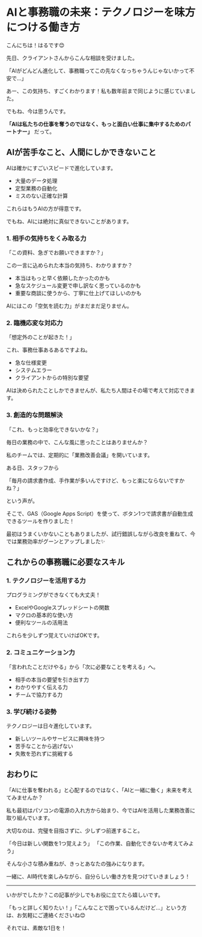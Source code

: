 # AIと事務職の未来：テクノロジーを味方につける働き方

こんにちは！はるです😊

先日、クライアントさんからこんな相談を受けました。

「AIがどんどん進化して、事務職ってこの先なくなっちゃうんじゃないかって不安で...」

あー、この気持ち、すごくわかります！私も数年前まで同じように感じていました。

でもね、今は思うんです。

**「AIは私たちの仕事を奪うのではなく、もっと面白い仕事に集中するためのパートナー」** だって。

## AIが苦手なこと、人間にしかできないこと

AIは確かにすごいスピードで進化しています。

- 大量のデータ処理
- 定型業務の自動化
- ミスのない正確な計算

これらはもうAIの方が得意です。

でもね、AIには絶対に真似できないことがあります。

### 1. 相手の気持ちをくみ取る力

「この資料、急ぎでお願いできますか？」

この一言に込められた本当の気持ち、わかりますか？

- 本当はもっと早く依頼したかったのかも
- 急なスケジュール変更で申し訳なく思っているのかも
- 重要な商談に使うから、丁寧に仕上げてほしいのかも

AIにはこの「空気を読む力」がまだまだ足りません。

### 2. 臨機応変な対応力

「想定外のことが起きた！」

これ、事務仕事あるあるですよね。

- 急な仕様変更
- システムエラー
- クライアントからの特別な要望

AIは決められたことしかできませんが、私たち人間はその場で考えて対応できます。

### 3. 創造的な問題解決

「これ、もっと効率化できないかな？」

毎日の業務の中で、こんな風に思ったことはありませんか？

私のチームでは、定期的に「業務改善会議」を開いています。

ある日、スタッフから

「毎月の請求書作成、手作業が多いんですけど、もっと楽にならないですかね？」

という声が。

そこで、GAS（Google Apps Script）を使って、ボタン1つで請求書が自動生成できるツールを作りました！

最初はうまくいかないこともありましたが、試行錯誤しながら改良を重ねて、今では業務効率がグーンとアップしました✨

## これからの事務職に必要なスキル

### 1. テクノロジーを活用する力

プログラミングができなくても大丈夫！

- ExcelやGoogleスプレッドシートの関数
- マクロの基本的な使い方
- 便利なツールの活用法

これらを少しずつ覚えていけばOKです。

### 2. コミュニケーション力

「言われたことだけやる」から「次に必要なことを考える」へ。

- 相手の本当の要望を引き出す力
- わかりやすく伝える力
- チームで協力する力

### 3. 学び続ける姿勢

テクノロジーは日々進化しています。

- 新しいツールやサービスに興味を持つ
- 苦手なことから逃げない
- 失敗を恐れずに挑戦する

## おわりに

「AIに仕事を奪われる」と心配するのではなく、「AIと一緒に働く」未来を考えてみませんか？

私も最初はパソコンの電源の入れ方から始まり、今ではAIを活用した業務改善に取り組んでいます。

大切なのは、完璧を目指さずに、少しずつ前進すること。

「今日は新しい関数を1つ覚えよう」
「この作業、自動化できないか考えてみよう」

そんな小さな積み重ねが、きっとあなたの強みになります。

一緒に、AI時代を楽しみながら、自分らしい働き方を見つけていきましょう！

---

いかがでしたか？この記事が少しでもお役に立てたら嬉しいです。

「もっと詳しく知りたい！」「こんなことで困っているんだけど...」という方は、お気軽にご連絡くださいね😊

それでは、素敵な1日を！
